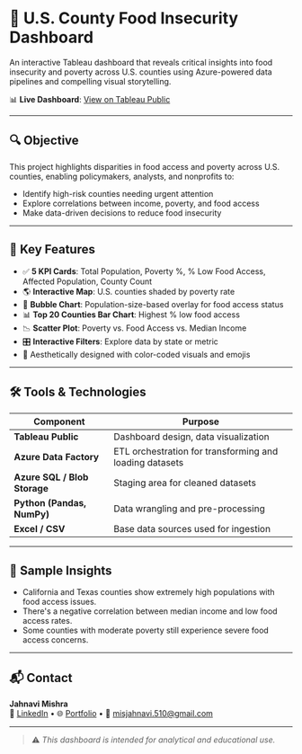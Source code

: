 # 🥦 U.S. County Food Insecurity Dashboard

An interactive Tableau dashboard that reveals critical insights into food insecurity and poverty across U.S. counties using Azure-powered data pipelines and compelling visual storytelling.

📊 **Live Dashboard**: [View on Tableau Public](https://public.tableau.com/app/profile/jahnavi.mishra/viz/FoodInsecurityDashboard_17529943853310/Dashboard1)

---

## 🔍 Objective

This project highlights disparities in food access and poverty across U.S. counties, enabling policymakers, analysts, and nonprofits to:
- Identify high-risk counties needing urgent attention
- Explore correlations between income, poverty, and food access
- Make data-driven decisions to reduce food insecurity

---

## 🚀 Key Features

- ✅ **5 KPI Cards**: Total Population, Poverty %, % Low Food Access, Affected Population, County Count
- 🌎 **Interactive Map**: U.S. counties shaded by poverty rate
- 🎯 **Bubble Chart**: Population-size-based overlay for food access status
- 📊 **Top 20 Counties Bar Chart**: Highest % low food access
- 📉 **Scatter Plot**: Poverty vs. Food Access vs. Median Income
- 🎛️ **Interactive Filters**: Explore data by state or metric
- 🌈 Aesthetically designed with color-coded visuals and emojis

---

## 🛠️ Tools & Technologies

| Component | Purpose |
|----------|---------|
| **Tableau Public** | Dashboard design, data visualization |
| **Azure Data Factory** | ETL orchestration for transforming and loading datasets |
| **Azure SQL / Blob Storage** | Staging area for cleaned datasets |
| **Python (Pandas, NumPy)** | Data wrangling and pre-processing |
| **Excel / CSV** | Base data sources used for ingestion |

---

## 🧠 Sample Insights

- California and Texas counties show extremely high populations with food access issues.
- There's a negative correlation between median income and low food access rates.
- Some counties with moderate poverty still experience severe food access concerns.

---

## 📬 Contact

**Jahnavi Mishra**  
🔗 [LinkedIn](https://www.linkedin.com/in/jahnavi-mishra0510/) • 🌐 [Portfolio](https://jahnavimishra.vercel.app/) • 📧 misjahnavi.510@gmail.com

---

> ⚠️ *This dashboard is intended for analytical and educational use.*
